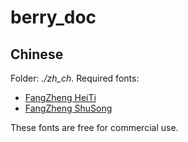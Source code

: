 # berry_doc

## Chinese

Folder: *./zh_ch*. Required fonts: 

* [FangZheng HeiTi
](http://www.foundertype.com/index.php/FontInfo/index.html?id=131)
* [FangZheng ShuSong
](http://www.foundertype.com/index.php/FontInfo/index.html?id=151)

These fonts are free for commercial use.
